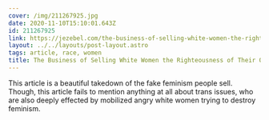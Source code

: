```yaml
---
cover: /img/211267925.jpg
date: 2020-11-10T15:10:01.643Z
id: 211267925
link: https://jezebel.com/the-business-of-selling-white-women-the-righteousness-o-1845577127
layout: ../../layouts/post-layout.astro
tags: article, race, women
title: The Business of Selling White Women the Righteousness of Their Own Anger
---
```


This article is a beautiful takedown of the fake feminism people sell. Though, this article fails to mention anything at all about trans issues, who are also deeply effected by mobilized angry white women trying to destroy feminism.
